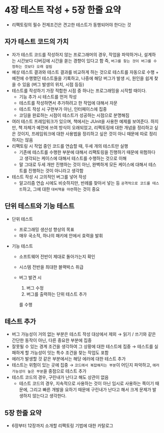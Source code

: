 # 4장 테스트 작성 + 5장 한줄 요약

* 리팩토링의 필수 전제조건은 견고한 테스트가 동행되어야 한다는 것

## 자가 테스트 코드의 가치

* 자가 테스트 코드를 작성하지 않는 프로그래머의 경우,  작업을 파악하거나, 설계하는 시간보다 디버깅에 시간을 쏟는 경향이 있다고 함 즉, `버그를 찾는 것이 버그를 수정하는 것보다 오래 걸림` 
* 예상 테스트 결과와 테스트 결과를 비교하게 하는 것으로 테스트를 자동으로 수행 + 예전에 수행했던 테스트들을 기록하고, 나중에 해당 버그가 발생 시, 원인을 쉽게 찾을 수 있음 \(버그 발생의 위치, 시점 등등\) 
* 테스트를 작성하기 가장 적합한 시점 중 하나는 프로그래밍을 시작할 때이다.
  * 기능 추가 시 테스트를 먼저 작성
  * 테스트를 작성하면서 추가하려고 한 작업에 대해서 자문
  * 테스트 작성 시 구현부가 아닌,  인터페이스에 집중
  * 코딩을 완료하는 시점이 테스트가 성공하는 시점으로 분명해짐 
* 여러 테스트 프레임워크가 있으며, 책에서는 JUnit을 사용한 예제를 보여준다. 하지만, 책 자체가 예전에 쓰여 방식이 오래되었고,  리팩토링에 대한 개념을 정리하고 싶은 것이지, 프레임워크에 대한 사용법을 정리하고 싶은 것이 아니 때문에 따로 정리하지는 않음 
* 리팩토링 시 작업 중인 코드를 연습할 때, 두세 개의 테스트만 실행
  * 기존에 테스트를 수행한 부분에 대해서 리팩토링을 진행하기 때문에 위험하다고 생각되는 케이스에 대해서 테스트를 수행하는 것으로 이해
  * 말 그대로 두세 개만 진행하는 것이 아닌, 완벽하게 모든 케이스에 대해서 테스트를 진행하는 것이 아니라고 생각함 
* 테스트 작성 시 고의적인 버그를 넣어 작성
  * 알고리즘 연습 시에도 비슷하지만,  반례를 찾아서 넣는 등 `공격적으로 코드를 테스트`하고, 그에 대한 `대비책을 마련`하는 것이 중요

## 단위 테스트와 기능 테스트

* 단위 테스트

  * 프로그래밍 생산성 향상의 목표
  * 매우 국소적, 하나의 패키에 안에서 효력을 발휘

* 기능 테스트
  * 소프트웨어 전반이 제대로 돌아가는지 확인
  * 시스템 전반을 최대한 블랙박스 취급
  * 버그 발견 시

    1. 버그 수정
    2. 버그를 출력하는 단위 테스트 추가

    를 수행

## 테스트 추가

* 버그 가능성이 거의 없는 부분은 테스트 작성 대상에서 제외 → 읽기 / 쓰기와 같은 간단한 동작이 아닌, 다른 중요한 부분에 집중 
* 잘못될 수 있는 경계 조건을 생각하여 그 상황에 대한 테스트에 집중 → 테스트를 실패하게 할 가능성이 잇는 특수 조건을 찾는 작업도 포함 
* 에러가 발생할 것 같은 부분에서는 해당 에러에 대한 테스트 추가
* 테스트는 위험이 있는 곳에 집중 → `코드에서 복잡해지는 부분`이 어딘지 파악하고, `에러 가능성이 높은 부분`을 중점으로 테스트 추가 
* 테스트 코드의 경우, 구린내가 난다고 해도 상관이 없음
  * 테스트 코드의 경우, 지속적으로 사용하는 것이 아닌 임시로 사용하는 쪽이기 때문에, 그리고 빠른 개발을 요하기 때문에  구린내가 난다고 해서 크게 문제가 발생하지 않는다고 생각한다.

## 5장 한줄 요약

* 6장부터 12장까지 소개할 리팩토링 기법에 대한 카탈로그



